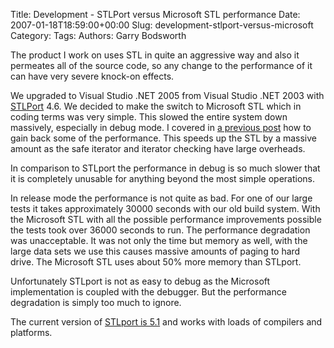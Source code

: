 Title: Development - STLPort versus Microsoft STL performance
Date: 2007-01-18T18:59:00+00:00
Slug: development-stlport-versus-microsoft
Category: 
Tags: 
Authors: Garry Bodsworth

The product I work on uses STL in quite an aggressive way and also it permeates all of the source code, so any change to the performance of it can have very severe knock-on effects.

We upgraded to Visual Studio .NET 2005 from Visual Studio .NET 2003 with <a href="http://stlport.sourceforge.net/">STLPort</a> 4.6.  We decided to make the switch to Microsoft STL which in coding terms was very simple.  This slowed the entire system down massively, especially in debug mode.  I covered in <a href="http://garrys-brain.blogspot.com/2006/10/visual-studio-2005-lets-break.html">a previous post</a> how to gain back some of the performance.  This speeds up the STL by a massive amount as the safe iterator and iterator checking have large overheads.

In comparison to STLport the performance in debug is so much slower that it is completely unusable for anything beyond the most simple operations.

In release mode the performance is not quite as bad.  For one of our large tests it takes approximately 30000 seconds with our old build system.  With the Microsoft STL with all the possible performance improvements possible the tests took over 36000 seconds to run.  The performance degradation was unacceptable.  It was not only the time but memory as well, with the large data sets we use this causes massive amounts of paging to hard drive.  The Microsoft STL uses about 50% more memory than STLport.

Unfortunately STLport is not as easy to debug as the Microsoft implementation is coupled with the debugger.  But the performance degradation is simply too much to ignore.

The current version of <a href="http://stlport.sourceforge.net/">STLport is 5.1</a> and works with loads of compilers and platforms.
